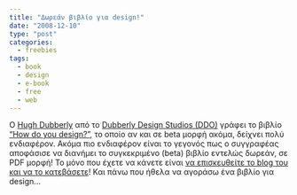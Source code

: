 ```yaml
---
title: "Δωρεάν βιβλίο για design!"
date: "2008-12-10"
type: "post"
categories:
  - freebies
tags:
  - book
  - design
  - e-book
  - free
  - web
---
```


O [Hugh Dubberly](http://www.dubberly.com/about "Hugh Dubberly site") από το [Dubberly Design Studios (DDO)](http://www.dubberly.com/ "Dubberly Design Studios site") γράφει το βιβλίο [&#8220;How do you design?&#8221;](http://www.dubberly.com/articles/how-do-you-design.html "How do you design book"), το οποίο αν και σε beta μορφή ακόμα, δείχνει πολύ ενδιαφέρον. Ακόμα πιο ενδιαφέρον είναι το γεγονός πως ο συγγραφέας αποφάσισε να διανήμει το συγκεκριμένο (beta) βιβλίο εντελώς δωρεάν, σε PDF μορφή! Το μόνο που έχετε να κάνετε είναι [να επισκευθείτε το blog του και να το κατεβάσετε](http://www.designersreviewofbooks.com/2008/12/how-do-you-design/ "Download How do you design e-book")! Και πάνω που ήθελα να αγοράσω ένα βιβλίο για design...
